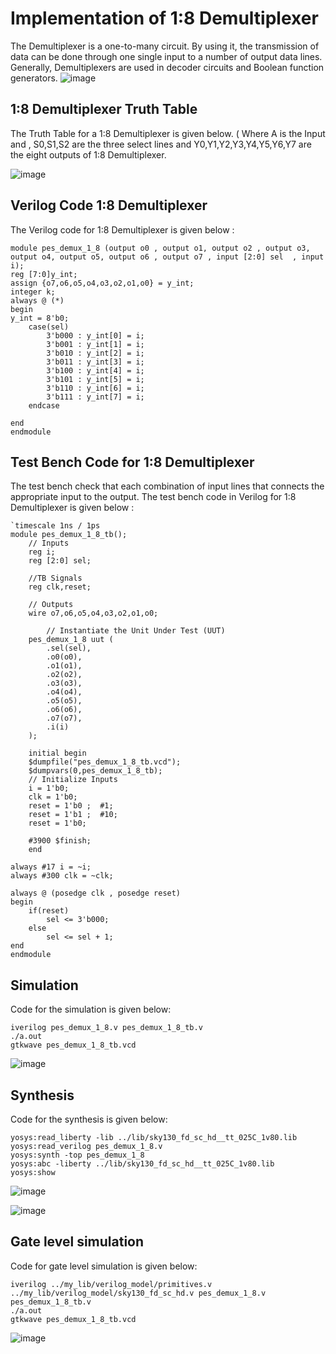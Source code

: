 # Implementation of 1:8 Demultiplexer
The Demultiplexer is a one-to-many circuit. By using it, the transmission of data can be done through one single input to a number of output data lines.
Generally, Demultiplexers are used in decoder circuits and Boolean function generators.
![image](https://github.com/spurthimalode/pes_demux_1_8/assets/142222859/7c55d595-222d-4350-bbc6-f89ee98fe604)

## 1:8 Demultiplexer Truth Table
The Truth Table for a 1:8 Demultiplexer is given below. ( Where A is the Input and , S0,S1,S2 are the three select lines and Y0,Y1,Y2,Y3,Y4,Y5,Y6,Y7 are the eight outputs of 1:8 Demultiplexer.

![image](https://github.com/spurthimalode/pes_demux_1_8/assets/142222859/c698958b-f52b-45c0-9857-c5c64b88321b)

## Verilog Code 1:8 Demultiplexer

The Verilog code for 1:8 Demultiplexer is given below :
```
module pes_demux_1_8 (output o0 , output o1, output o2 , output o3, output o4, output o5, output o6 , output o7 , input [2:0] sel  , input i);
reg [7:0]y_int;
assign {o7,o6,o5,o4,o3,o2,o1,o0} = y_int;
integer k;
always @ (*)
begin
y_int = 8'b0;
	case(sel)
		3'b000 : y_int[0] = i;
		3'b001 : y_int[1] = i;
		3'b010 : y_int[2] = i;
		3'b011 : y_int[3] = i;
		3'b100 : y_int[4] = i;
		3'b101 : y_int[5] = i;
		3'b110 : y_int[6] = i;
		3'b111 : y_int[7] = i;
	endcase

end
endmodule
```
## Test Bench Code for 1:8 Demultiplexer

The test bench check that each combination of input lines that connects the appropriate input to the output. The test bench code in Verilog for 1:8 Demultiplexer is given below :
```
`timescale 1ns / 1ps
module pes_demux_1_8_tb();
	// Inputs
	reg i;
	reg [2:0] sel;
	
	//TB Signals
	reg clk,reset;

	// Outputs
	wire o7,o6,o5,o4,o3,o2,o1,o0;

        // Instantiate the Unit Under Test (UUT)
	pes_demux_1_8 uut (
		.sel(sel),
		.o0(o0),
		.o1(o1),
		.o2(o2),
		.o3(o3),
		.o4(o4),
		.o5(o5),
		.o6(o6),
		.o7(o7),
		.i(i)
	);

	initial begin
	$dumpfile("pes_demux_1_8_tb.vcd");
	$dumpvars(0,pes_demux_1_8_tb);
	// Initialize Inputs
	i = 1'b0;
	clk = 1'b0;
	reset = 1'b0 ;  #1;
	reset = 1'b1 ;  #10;
	reset = 1'b0;

	#3900 $finish;
	end

always #17 i = ~i;
always #300 clk = ~clk;

always @ (posedge clk , posedge reset)
begin
	if(reset)
		sel <= 3'b000;
	else
		sel <= sel + 1;
end
endmodule
```
## Simulation
Code for the simulation is given below:
```
iverilog pes_demux_1_8.v pes_demux_1_8_tb.v
./a.out
gtkwave pes_demux_1_8_tb.vcd
```
![image](https://github.com/spurthimalode/pes_demux_1_8/assets/142222859/b3cd69e1-4827-4396-a4bb-bc9f8e803e46)

## Synthesis
Code for the synthesis is given below:
```
yosys:read_liberty -lib ../lib/sky130_fd_sc_hd__tt_025C_1v80.lib 
yosys:read_verilog pes_demux_1_8.v
yosys:synth -top pes_demux_1_8
yosys:abc -liberty ../lib/sky130_fd_sc_hd__tt_025C_1v80.lib 
yosys:show
```
![image](https://github.com/spurthimalode/pes_demux_1_8/assets/142222859/fc622d88-83dc-4597-b3f3-0d0d573b68e6)

![image](https://github.com/spurthimalode/pes_demux_1_8/assets/142222859/39d1fbd9-7fbe-4bee-a169-cdc7328c3629)

## Gate level simulation
Code for gate level simulation is given below:
```
iverilog ../my_lib/verilog_model/primitives.v ../my_lib/verilog_model/sky130_fd_sc_hd.v pes_demux_1_8.v pes_demux_1_8_tb.v
./a.out
gtkwave pes_demux_1_8_tb.vcd
```
![image](https://github.com/spurthimalode/pes_demux_1_8/assets/142222859/1afee132-c851-42ab-82ec-aec29e282197)
